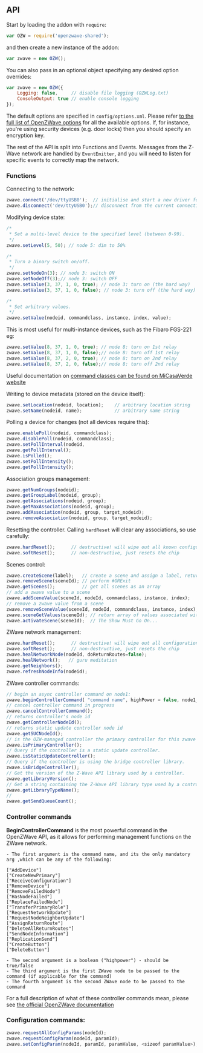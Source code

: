 ## API

Start by loading the addon with `require`: 
```js
var OZW = require('openzwave-shared');
```
and then create a new instance of the addon:
```js
var zwave = new OZW();
```
You can also pass in an optional object specifying any desired option overrides:
```js
var zwave = new OZW({
	Logging: false,		// disable file logging (OZWLog.txt)
    ConsoleOutput: true // enable console logging
});
```
The default options are specified in `config/options.xml`. Please refer 
[to the full list of OpenZWave options](https://github.com/OpenZWave/open-zwave/wiki/Config-Options)
for all the available options. If, for instance, you're using security devices 
(e.g. door locks) then you should specify an encryption key.

The rest of the API is split into Functions and Events.  Messages from the
Z-Wave network are handled by `EventEmitter`, and you will need to listen for
specific events to correctly map the network.

### Functions

Connecting to the network:

```js
zwave.connect('/dev/ttyUSB0');  // initialise and start a new driver for a USB ZWave controller
zwave.disconnect('dev/ttyUSB0');// disconnect from the current connection
```

Modifying device state:

```js
/*
 * Set a multi-level device to the specified level (between 0-99).
 */
zwave.setLevel(5, 50); // node 5: dim to 50%

/*
 * Turn a binary switch on/off.
 */
zwave.setNodeOn(3); // node 3: switch ON
zwave.setNodeOff(3);// node 3: switch OFF
zwave.setValue(3, 37, 1, 0, true); // node 3: turn on (the hard way)
zwave.setValue(3, 37, 1, 0, false); // node 3: turn off (the hard way)

/*
 * Set arbitrary values.
 */
zwave.setValue(nodeid, commandclass, instance, index, value);
```

This is most useful for multi-instance devices, such as the Fibaro FGS-221 eg:
```js
zwave.setValue(8, 37, 1, 0, true); // node 8: turn on 1st relay
zwave.setValue(8, 37, 1, 0, false);// node 8: turn off 1st relay
zwave.setValue(8, 37, 2, 0, true); // node 8: turn on 2nd relay
zwave.setValue(8, 37, 2, 0, false);// node 8: turn off 2nd relay
```
Useful documentation on [command classes can be found on MiCasaVerde website](http://wiki.micasaverde.com/index.php/ZWave_Command_Classes)

Writing to device metadata (stored on the device itself):

```js
zwave.setLocation(nodeid, location);    // arbitrary location string
zwave.setName(nodeid, name);            // arbitrary name string
```

Polling a device for changes (not all devices require this):

```js
zwave.enablePoll(nodeid, commandclass);
zwave.disablePoll(nodeid, commandclass);
zwave.setPollInterval(nodeid, 
zwave.getPollInterval();
zwave.isPolled();
zwave.setPollIntensity();
zwave.getPollIntensity();
```

Association groups management:
```js
zwave.getNumGroups(nodeid);
zwave.getGroupLabel(nodeid, group);
zwave.getAssociations(nodeid, group);
zwave.getMaxAssociations(nodeid, group);
zwave.addAssociation(nodeid, group, target_nodeid); 
zwave.removeAssociation(nodeid, group, target_nodeid);
```

Resetting the controller.  Calling `hardReset` will clear any associations, so use
carefully:

```js
zwave.hardReset();      // destructive! will wipe out all known configuration
zwave.softReset();      // non-destructive, just resets the chip
```

Scenes control:
```js
zwave.createScene(label); 	// create a scene and assign a label, return its numeric id.
zwave.removeScene(sceneId); // perform #GRExit
zwave.getScenes();			// get all scenes as an array
// add a zwave value to a scene
zwave.addSceneValue(sceneId, nodeId, commandclass, instance, index);
// remove a zwave value from a scene
zwave.removeSceneValue(sceneId, nodeId, commandclass, instance, index);
zwave.sceneGetValues(sceneId); // return array of values associated with this scene
zwave.activateScene(sceneId);  // The Show Must Go On...
```

ZWave network management:
```js
zwave.hardReset();      // destructive! will wipe out all configuration stored in the chip
zwave.softReset();      // non-destructive, just resets the chip
zwave.healNetworkNode(nodeId, doReturnRoutes=false);
zwave.healNetwork();   // guru meditation
zwave.getNeighbors();
zwave.refreshNodeInfo(nodeid); 
```

ZWave controller commands:
```js
// begin an async controller command on node1:
zwave.beginControllerCommand( "command name", highPower = false, node1_id, node2_id = null);  
// cancel controller command in progress 
zwave.cancelControllerCommand(); 
// returns controller's node id
zwave.getControllerNodeId();
// returns static update controller node id
zwave.getSUCNodeId();
// is the OZW-managed controller the primary controller for this zwave network?
zwave.isPrimaryController();
// Query if the controller is a static update controller.
zwave.isStaticUpdateController();
// Query if the controller is using the bridge controller library.
zwave.isBridgeController();
// Get the version of the Z-Wave API library used by a controller.
zwave.getLibraryVersion();
// Get a string containing the Z-Wave API library type used by a controller
zwave.getLibraryTypeName();
// 
zwave.getSendQueueCount();
```

### Controller commands
**BeginControllerCommand** is the most powerful command in the OpenZWave API, as it allows for performing management functions on the ZWave network.

    - The first argument is the command name, and its the only mandatory arg ,which can be any of the following:
    
```
["AddDevice"]
["CreateNewPrimary"]
["ReceiveConfiguration"]
["RemoveDevice"]
["RemoveFailedNode"]
["HasNodeFailed"]
["ReplaceFailedNode"]
["TransferPrimaryRole"]
["RequestNetworkUpdate"]
["RequestNodeNeighborUpdate"]
["AssignReturnRoute"]
["DeleteAllReturnRoutes"]
["SendNodeInformation"]
["ReplicationSend"]
["CreateButton"]
["DeleteButton"]
```


    - The second argument is a boolean ("highpower") - should be true/false
    - The third argument is the first ZWave node to be passed to the command (if applicable for the command)
    - The fourth argument is the second ZWave node to be passed to the command

For a full description of what of these controller commands mean, please see
[the official OpenZWave documentation](http://www.openzwave.com/dev/classOpenZWave_1_1Driver.html#ac1a7f80c64bd9e5147be468b7b5a40d9)

### Configuration commands:
```js
zwave.requestAllConfigParams(nodeId);
zwave.requestConfigParam(nodeId, paramId);
zwave.setConfigParam(nodeId, paramId, paramValue, <sizeof paramValue>);

```
